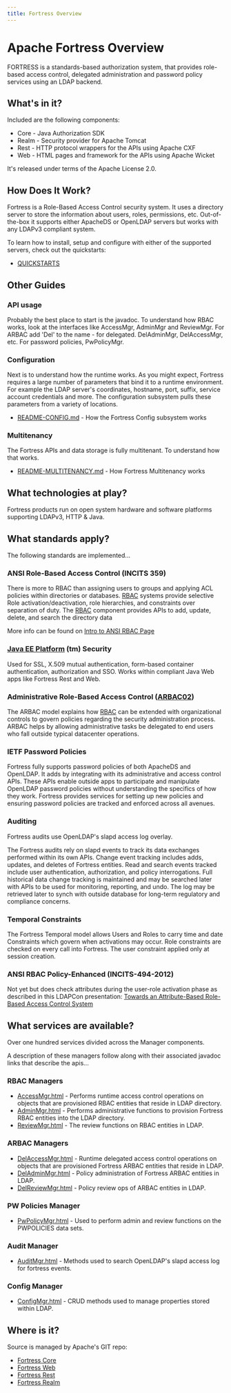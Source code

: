 ```yaml
---
title: Fortress Overview
---
```


# Apache Fortress Overview

FORTRESS is a standards-based authorization system, that provides role-based access control, delegated administration and password policy services using an LDAP backend.

## What's in it?  

Included are the following components:

* Core  - Java Authorization SDK
* Realm - Security provider for Apache Tomcat
* Rest  - HTTP protocol wrappers for the APIs using Apache CXF
* Web   - HTML pages and framework for the APIs using Apache Wicket

It's released under terms of the Apache License 2.0. 

## How Does It Work?

Fortress is a Role-Based Access Control security system.  It uses a directory server to store the information about users, roles, permissions, etc.  Out-of-the-box it supports either ApacheDS or OpenLDAP servers but works with any LDAPv3 compliant system.

To learn how to install, setup and configure with either of the supported servers, check out the quickstarts:

* [QUICKSTARTS](installation.html)

## Other Guides

### API usage
Probably the best place to start is the javadoc.  To understand how RBAC works, look at the interfaces like AccessMgr, AdminMgr and ReviewMgr.  For ARBAC add 'Del' to the name - for delegated.  DelAdminMgr, DelAccessMgr, etc.  For password policies, PwPolicyMgr.

### Configuration
Next is to understand how the runtime works.  As you might expect, Fortress requires a large number of parameters that bind it to a runtime environment.  For example the LDAP server's coordinates, hostname, port, suffix, service account credentials and more.  The configuration subsystem pulls these parameters from a variety of locations.

* [README-CONFIG.md](https://github.com/apache/directory-fortress-core/blob/master/README-CONFIG.md) - How the Fortress Config subsystem works

### Multitenancy
The Fortress APIs and data storage is fully multitenant.  To understand how that works.

* [README-MULTITENANCY.md](https://github.com/apache/directory-fortress-core/blob/master/README-MULTITENANCY.md) - How Fortress Multitenancy works

## What technologies at play?

Fortress products run on open system hardware and software platforms supporting LDAPv3, HTTP & Java.  

## What standards apply?

The following standards are implemented...

### ANSI Role-Based Access Control (INCITS 359) 

There is more to RBAC than assigning users to groups and applying ACL policies within directories or databases.  [RBAC](http://csrc.nist.gov/groups/SNS/rbac/documents/draft-rbac-implementation-std-v01.pdf) systems provide selective Role activation/deactivation, role hierarchies, and constraints over separation of duty.  The [RBAC](http://csrc.nist.gov/groups/SNS/rbac/documents/draft-rbac-implementation-std-v01.pdf) component provides APIs to add, update, delete, and search the directory data

More info can be found on [Intro to ANSI RBAC Page](user-guide/1-intro-rbac.html)

### [Java EE Platform](http://java.net/projects/javaee-spec/pages/Home) (tm) Security

Used for SSL, X.509 mutual authentication, form-based container authentication, authorization and SSO.  Works within compliant Java Web apps like Fortress Rest and Web.  

### Administrative Role-Based Access Control ([ARBAC02](http://profsandhu.com/journals/tissec/p113-oh.pdf))

The ARBAC model explains how [RBAC](http://csrc.nist.gov/groups/SNS/rbac/documents/draft-rbac-implementation-std-v01.pdf) can be extended with organizational controls to govern policies regarding the security administration process. ARBAC helps by allowing administrative tasks be delegated to end users who fall outside typical datacenter operations. 

### IETF Password Policies

Fortress fully supports password policies of both ApacheDS and OpenLDAP.  It adds by integrating with its administrative and access control APIs.  These APIs enable outside apps to participate and manipulate OpenLDAP password policies without understanding the specifics of how they work. Fortress provides services for setting up new policies and ensuring password policies are tracked and enforced across all avenues.

### Auditing

Fortress audits use OpenLDAP's slapd access log overlay.

The Fortress audits rely on slapd events to track its data exchanges performed within its own APIs.  Change event tracking includes adds, updates, and deletes of Fortress entities.  Read and search events tracked include user authentication, authorization, and policy interrogations.  Full historical data change tracking is maintained and may be searched later with APIs to be used for monitoring, reporting, and undo. The log may be retrieved later to synch with outside database for long-term regulatory and compliance concerns.  

### Temporal Constraints 

The Fortress Temporal model allows Users and Roles to carry time and date Constraints which govern when activations may occur. Role constraints are checked on every call into Fortress.  The user constraint applied only at session creation.

### ANSI RBAC Policy-Enhanced (INCITS-494-2012)

Not yet but does check attributes during the user-role activation phase as described in this LDAPCon presentation: [Towards an Attribute-Based Role-Based Access Control System](https://ldapcon.org/2019/wp-content/events/PGRNSN.htm)

## What services are available?

Over one hundred services divided across the Manager components.

A description of these managers follow along with their associated javadoc links that describe the apis...

### RBAC Managers

* [AccessMgr.html](https://directory.apache.org/fortress/gen-docs/latest/apidocs/org/apache/directory/fortress/core/AccessMgr.html) - Performs runtime access control operations on objects that are provisioned RBAC entities that reside in LDAP directory.
* [AdminMgr.html](https://directory.apache.org/fortress/gen-docs/latest/apidocs/org/apache/directory/fortress/core/AdminMgr.html) - Performs administrative functions to provision Fortress RBAC entities into the LDAP directory.
* [ReviewMgr.html](https://directory.apache.org/fortress/gen-docs/latest/apidocs/org/apache/directory/fortress/core/ReviewMgr.html) - The review functions on RBAC entities in LDAP.

### ARBAC Managers

* [DelAccessMgr.html](https://directory.apache.org/fortress/gen-docs/latest/apidocs/org/apache/directory/fortress/core/DelAccessMgr.html) - Runtime delegated access control operations on objects that are provisioned Fortress ARBAC entities that reside in LDAP.
* [DelAdminMgr.html](https://directory.apache.org/fortress/gen-docs/latest/apidocs/org/apache/directory/fortress/core/DelAdminMgr.html) - Policy administration of Fortress ARBAC entities in LDAP.
* [DelReviewMgr.html](https://directory.apache.org/fortress/gen-docs/latest/apidocs/org/apache/directory/fortress/core/DelReviewMgr.html) - Policy review ops of ARBAC entities in LDAP.

### PW Policies Manager

* [PwPolicyMgr.html](https://directory.apache.org/fortress/gen-docs/latest/apidocs/org/apache/directory/fortress/core/PwPolicyMgr.html) - Used to perform admin and review functions on the PWPOLICIES data sets.

### Audit Manager

* [AuditMgr.html](https://directory.apache.org/fortress/gen-docs/latest/apidocs/org/apache/directory/fortress/core/AuditMgr.html) - Methods used to search OpenLDAP's slapd access log for fortress events.

### Config Manager

* [ConfigMgr.html](https://directory.apache.org/fortress/gen-docs/latest/apidocs/org/apache/directory/fortress/core/ConfigMgr.html) - CRUD methods used to manage properties stored within LDAP.

## Where is it?

Source is managed by Apache's GIT repo:

* [Fortress Core](https://gitbox.apache.org/repos/asf/directory-fortress-core.git)
* [Fortress Web](https://gitbox.apache.org/repos/asf/directory-fortress-commander.git)
* [Fortress Rest](https://gitbox.apache.org/repos/asf/directory-fortress-enmasse.git)
* [Fortress Realm](https://gitbox.apache.org/repos/asf/directory-fortress-realm.git)
